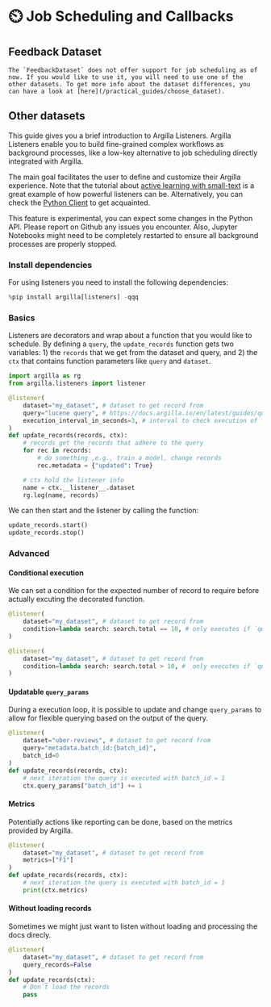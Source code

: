 # ⏲️ Job Scheduling and Callbacks

## Feedback Dataset

```{warning}
The `FeedbackDataset` does not offer support for job scheduling as of now. If you would like to use it, you will need to use one of the other datasets. To get more info about the dataset differences, you can have a look at [here](/practical_guides/choose_dataset).
```

## Other datasets

This guide gives you a brief introduction to Argilla Listeners. Argilla Listeners enable you to build fine-grained complex workflows as background processes, like a low-key alternative to job scheduling directly integrated with Argilla.

The main goal facilitates the user to define and customize their Argilla experience. Note that the tutorial about [active learning with small-text](../tutorials/libraries/smalltext.md) is a great example of how powerful listeners can be. Alternatively, you can check the [Python Client](/reference/python/python_listeners.rst) to get acquainted.


<div class="alert alert-info">
This feature is experimental, you can expect some changes in the Python API. Please report on Github any issues you encounter. Also, Jupyter Notebooks might need to be completely restarted to ensure all background processes are properly stopped.
</div>

### Install dependencies

For using listeners you need to install the following dependencies:

```python
%pip install argilla[listeners] -qqq
```

### Basics

Listeners are decorators and wrap about a function that you would like to schedule. By defining a `query`, the `update_records` function gets two variables: 1) the `records` that we get from the dataset and query, and 2) the `ctx` that contains function parameters like `query` and `dataset`.

```python
import argilla as rg
from argilla.listeners import listener

@listener(
    dataset="my_dataset", # dataset to get record from
    query="lucene query", # https://docs.argilla.io/en/latest/guides/query_datasets.html
    execution_interval_in_seconds=3, # interval to check execution of `update_records`
)
def update_records(records, ctx):
    # records get the records that adhere to the query
    for rec in records:
        # do something ,e.g., train a model, change records
        rec.metadata = {"updated": True}

    # ctx hold the listener info
    name = ctx.__listener__.dataset
    rg.log(name, records)
```

We can then start and  the listener by calling the function:

```python
update_records.start()
update_records.stop()
```

### Advanced

#### Conditional execution

We can set a condition for the expected number of record to require before actually excuting the decorated function.

```python
@listener(
    dataset="my_dataset", # dataset to get record from
    condition=lambda search: search.total == 10, # only executes if `query` results in 10 records
)

@listener(
    dataset="my_dataset", # dataset to get record from
    condition=lambda search: search.total > 10, #  only executes if `query` results in more than 10 records
)
```

#### Updatable `query_params`

During a execution loop, it is possible to update and change `query_params` to allow for flexible querying based on the output of the query.

```python
@listener(
    dataset="uber-reviews", # dataset to get record from
    query="metadata.batch_id:{batch_id}",
    batch_id=0
)
def update_records(records, ctx):
    # next iteration the query is executed with batch_id = 1
    ctx.query_params["batch_id"] += 1
```

#### Metrics

Potentially actions like reporting can be done, based on the metrics provided by Argilla.

```python
@listener(
    dataset="my_dataset", # dataset to get record from
    metrics=["F1"]
)
def update_records(records, ctx):
    # next iteration the query is executed with batch_id = 1
    print(ctx.metrics)
```

#### Without loading records

Sometimes we might just want to listen without loading and processing the docs direcly.

```python
@listener(
    dataset="my_dataset", # dataset to get record from
    query_records=False
)
def update_records(ctx):
    # Don`t load the records
    pass
```